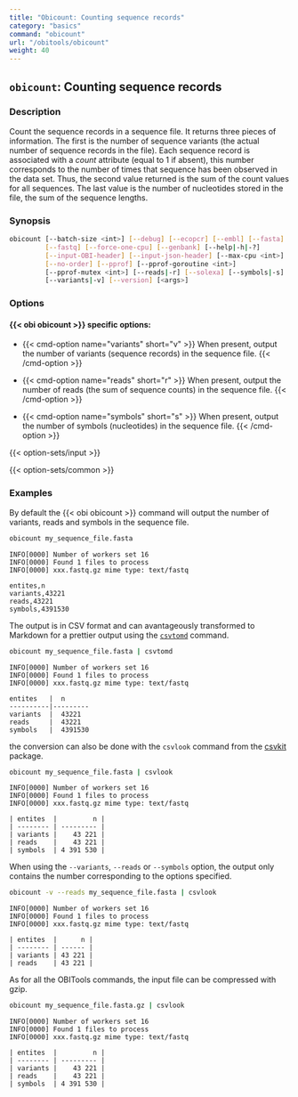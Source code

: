 ```yaml
---
title: "Obicount: Counting sequence records"
category: "basics"
command: "obicount"
url: "/obitools/obicount"
weight: 40
---
```


## `obicount`: Counting sequence records

### Description

Count the sequence records in a sequence file. It returns three pieces of information. The first is the number of sequence variants (the actual number of sequence records in the file). Each sequence record is associated with a *count* attribute (equal to 1 if absent), this number corresponds to the number of times that sequence has been observed in the data set. Thus, the second value returned is the sum of the count values for all sequences. The last value is the number of nucleotides stored in the file, the sum of the sequence lengths.

### Synopsis

```bash
obicount [--batch-size <int>] [--debug] [--ecopcr] [--embl] [--fasta]
         [--fastq] [--force-one-cpu] [--genbank] [--help|-h|-?]
         [--input-OBI-header] [--input-json-header] [--max-cpu <int>]
         [--no-order] [--pprof] [--pprof-goroutine <int>]
         [--pprof-mutex <int>] [--reads|-r] [--solexa] [--symbols|-s]
         [--variants|-v] [--version] [<args>]
```

### Options

#### {{< obi obicount >}} specific options:

- {{< cmd-option name="variants" short="v" >}}
  When present, output the number of variants (sequence records) in the sequence file.
  {{< /cmd-option >}}

- {{< cmd-option name="reads" short="r" >}}
  When present, output the number of reads (the sum of sequence counts) in the sequence file.
  {{< /cmd-option >}}

- {{< cmd-option name="symbols" short="s" >}}
  When present, output the number of symbols (nucleotides) in the sequence file.
  {{< /cmd-option >}}

{{< option-sets/input >}}

{{< option-sets/common >}}

### Examples

By default the {{< obi obicount >}} command will output the number of variants, reads and symbols in the sequence file.

```bash
obicount my_sequence_file.fasta
```

```
INFO[0000] Number of workers set 16
INFO[0000] Found 1 files to process
INFO[0000] xxx.fastq.gz mime type: text/fastq

entites,n
variants,43221
reads,43221
symbols,4391530
```

The output is in CSV format and can avantageously transformed to Markdown for a prettier output using the [`csvtomd`](https://github.com/brentp/csvtomd) command.

```bash
obicount my_sequence_file.fasta | csvtomd
```

```
INFO[0000] Number of workers set 16
INFO[0000] Found 1 files to process
INFO[0000] xxx.fastq.gz mime type: text/fastq

entites   |  n
----------|---------
variants  |  43221
reads     |  43221
symbols   |  4391530
```

the conversion can also be done with the `csvlook` command from the [csvkit](https://csvkit.readthedocs.io/) package.

```bash
obicount my_sequence_file.fasta | csvlook
```

```
INFO[0000] Number of workers set 16
INFO[0000] Found 1 files to process
INFO[0000] xxx.fastq.gz mime type: text/fastq

| entites  |         n |
| -------- | --------- |
| variants |    43 221 |
| reads    |    43 221 |
| symbols  | 4 391 530 |
```

When using the `--variants`, `--reads` or `--symbols` option, the output only contains the number corresponding to the options specified.

```bash
obicount -v --reads my_sequence_file.fasta | csvlook
```

```
INFO[0000] Number of workers set 16
INFO[0000] Found 1 files to process
INFO[0000] xxx.fastq.gz mime type: text/fastq

| entites  |      n |
| -------- | ------ |
| variants | 43 221 |
| reads    | 43 221 |
```

As for all the OBITools commands, the input file can be compressed with gzip.

```bash
obicount my_sequence_file.fasta.gz | csvlook
```

```
INFO[0000] Number of workers set 16
INFO[0000] Found 1 files to process
INFO[0000] xxx.fastq.gz mime type: text/fastq

| entites  |         n |
| -------- | --------- |
| variants |    43 221 |
| reads    |    43 221 |
| symbols  | 4 391 530 |
```
